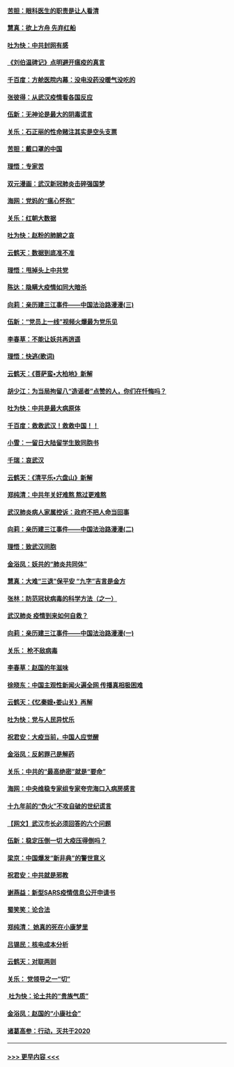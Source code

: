 #### [苦胆：眼科医生的职责是让人看清](../pages/nsc993/n11853840.md?t=02091022) 
#### [慧真：欲上方舟 先弃红船](../pages/nsc993/n11853483.md?t=02091022) 
#### [吐为快：中共封网有感](../pages/nsc993/n11852575.md?t=02091022) 
#### [《刘伯温碑记》点明避开瘟疫的真言](../pages/nsc993/n11852128.md?t=02091022) 
#### [千百度：方舱医院内幕：没电没药没暖气没吃的](../pages/nsc993/n11850211.md?t=02091022) 
#### [张彼得：从武汉疫情看各国反应](../pages/nsc993/n11850102.md?t=02091022) 
#### [伍新：无神论是最大的阴毒谎言](../pages/nsc993/n11846129.md?t=02091022) 
#### [关乐：石正丽的性命赌注其实是空头支票](../pages/nsc993/n11846109.md?t=02091022) 
#### [苦胆：戴口罩的中国](../pages/nsc993/n11845576.md?t=02091022) 
#### [理悟：专家苦](../pages/nsc993/n11845564.md?t=02091022) 
#### [双元漫画：武汉新冠肺炎击碎强国梦](../pages/nsc993/n11843320.md?t=02091022) 
#### [海网：党妈的“瘟心怀抱”](../pages/nsc993/n11840740.md?t=02091022) 
#### [关乐：红朝大数据](../pages/nsc993/n11840675.md?t=02091022) 
#### [吐为快：赵粉的肺腑之哀](../pages/nsc993/n11840618.md?t=02091022) 
#### [云鹤天：数据到底准不准](../pages/nsc993/n11840325.md?t=02091022) 
#### [理悟：甩掉头上中共党](../pages/nsc993/n11838826.md?t=02091022) 
#### [陈达：隐瞒大疫情如同大暗杀](../pages/nsc993/n11838771.md?t=02091022) 
#### [向莉：亲历建三江事件——中国法治路漫漫(三)](../pages/nsc993/n11831825.md?t=02091022) 
#### [伍新：“党员上一线”视频火爆最为党乐见](../pages/nsc993/n11838200.md?t=02091022) 
#### [李春草：不能让妖共再逍遥](../pages/nsc993/n11838102.md?t=02091022) 
#### [理悟：快逃(歌词)](../pages/nsc993/n11838083.md?t=02091022) 
#### [云鹤天：《菩萨蛮▪大柏地》新解](../pages/nsc993/n11838059.md?t=02091022) 
#### [胡少江：为当局拘留八“造谣者”点赞的人，你们在忏悔吗？](../pages/nsc993/n11836801.md?t=02091022) 
#### [吐为快：中共是最大病原体](../pages/nsc993/n11836748.md?t=02091022) 
#### [千百度：救救武汉！救救中国！！](../pages/nsc993/n11836145.md?t=02091022) 
#### [小雪：一留日大陆留学生致同胞书](../pages/nsc993/n11834624.md?t=02091022) 
#### [千瑞：哀武汉](../pages/nsc993/n11833647.md?t=02091022) 
#### [云鹤天：《清平乐▪六盘山》新解](../pages/nsc993/n11833611.md?t=02091022) 
#### [郑纯清：中共年关好难熬 熬过更难熬](../pages/nsc993/n11833489.md?t=02091022) 
#### [武汉肺炎病人家属控诉：政府不把人命当回事](../pages/nsc993/n11833205.md?t=02091022) 
#### [向莉：亲历建三江事件——中国法治路漫漫(二)](../pages/nsc993/n11829102.md?t=02091022) 
#### [理悟：致武汉同胞](../pages/nsc993/n11831522.md?t=02091022) 
#### [金浴凤：妖共的“肺炎共同体”](../pages/nsc993/n11829448.md?t=02091022) 
#### [慧真：大难“三退”保平安 “九字”吉言是金方](../pages/nsc993/n11829501.md?t=02091022) 
#### [张林：防范冠状病毒的科学方法（之一）](../pages/nsc993/n11828618.md?t=02091022) 
#### [武汉肺炎 疫情到来如何自救？](../pages/nsc993/n11827632.md?t=02091022) 
#### [向莉：亲历建三江事件——中国法治路漫漫(一)](../pages/nsc993/n11827190.md?t=02091022) 
#### [关乐： 枪不敌病毒](../pages/nsc993/n11826746.md?t=02091022) 
#### [李春草：赵国的年滋味](../pages/nsc993/n11826321.md?t=02091022) 
#### [徐晓东：中国主观性新闻火遍全网 传播真相极困难](../pages/nsc993/n11826508.md?t=02091022) 
#### [云鹤天：《忆秦娥▪娄山关》再解](../pages/nsc993/n11824682.md?t=02091022) 
#### [吐为快：党与人民异忧乐](../pages/nsc993/n11824660.md?t=02091022) 
#### [祝君安：大疫当前，中国人应觉醒](../pages/nsc993/n11821946.md?t=02091022) 
#### [金浴凤：反躬罪己是解药](../pages/nsc993/n11820280.md?t=02091022) 
#### [关乐：中共的“最高绝密”就是“要命”](../pages/nsc993/n11816946.md?t=02091022) 
#### [海网：中央维稳专家组专家夸完海口入病房感言](../pages/nsc993/n11815138.md?t=02091022) 
#### [十九年前的“伪火”不攻自破的世纪谎言](../pages/nsc993/n11813238.md?t=02091022) 
#### [【网文】武汉市长必须回答的六个问题](../pages/nsc993/n11813848.md?t=02091022) 
#### [伍新：稳定压倒一切 大疫压得倒吗？](../pages/nsc993/n11812634.md?t=02091022) 
#### [梁京：中国爆发“新非典”的警世意义](../pages/nsc993/n11812554.md?t=02091022) 
#### [祝君安：中共就是邪教](../pages/nsc993/n11812431.md?t=02091022) 
#### [谢燕益：新型SARS疫情信息公开申请书](../pages/nsc993/n11808840.md?t=02091022) 
#### [蜀笑笑：论合法](../pages/nsc993/n11808064.md?t=02091022) 
#### [郑纯清： 她真的死在小康梦里](../pages/nsc993/n11806623.md?t=02091022) 
#### [吕锡民：核电成本分析](../pages/nsc993/n11806284.md?t=02091022) 
#### [云鹤天：对联两则](../pages/nsc993/n11805957.md?t=02091022) 
#### [关乐： 党领导之一“切”](../pages/nsc993/n11804505.md?t=02091022) 
#### [ 吐为快：论土共的“贵族气质”](../pages/nsc993/n11804490.md?t=02091022) 
#### [金浴凤：赵国的“小康社会”](../pages/nsc993/n11804452.md?t=02091022) 
#### [诸葛高参：行动，灭共于2020](../pages/nsc993/n11804120.md?t=02091022) 

----
#### [ >>> 更早内容 <<< ](../indexes/nsc993-earlier.md)
